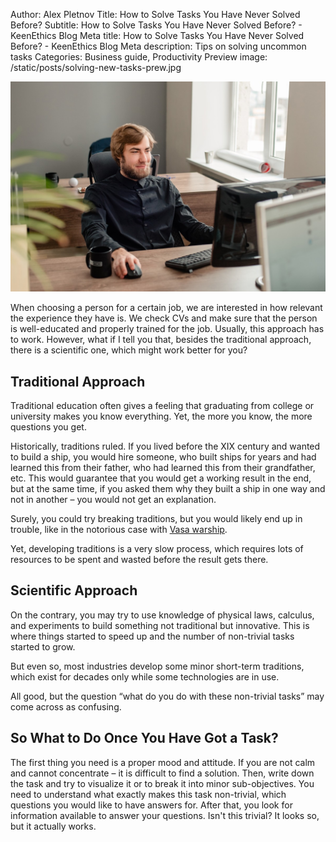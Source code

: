 Author: Alex Pletnov
Title:  How to Solve Tasks You Have Never Solved Before?
Subtitle: How to Solve Tasks You Have Never Solved Before? - KeenEthics Blog
Meta title: How to Solve Tasks You Have Never Solved Before? - KeenEthics Blog
Meta description: Tips on solving uncommon tasks
Categories: Business guide, Productivity
Preview image: /static/posts/solving-new-tasks-prew.jpg

![How to Solve Tasks](/static/posts/solving-new-tasks.jpg)

When choosing a person for a certain job, we are interested in how relevant the experience they have is. We check CVs and make sure that the person is well-educated and properly trained for the job. Usually, this approach has to work. However, what if I tell you that, besides the traditional approach, there is a scientific one, which might work better for you?

## Traditional Approach

Traditional education often gives a feeling that graduating from college or university makes you know everything. Yet, the more you know, the more questions you get.

Historically, traditions ruled. If you lived before the XIX century and wanted to build a ship, you would hire someone, who built ships for years and had learned this from their father, who had learned this from their grandfather, etc. This would guarantee that you would get a working result in the end, but at the same time, if you asked them why they built a ship in one way and not in another – you would not get an explanation.

<div>
  <p>
    Surely, you could try breaking traditions, but you would likely end up in trouble, like in the notorious case with <a href="//en.wikipedia.org/wiki/Vasa_(ship)" target="_blank" rel="noopener noreferrer nofollow">Vasa warship</a>.
  </p>
</div>

Yet, developing traditions is a very slow process, which requires lots of resources to be spent and wasted before the result gets there.

## Scientific Approach

On the contrary, you may try to use knowledge of physical laws, calculus, and experiments to build something not traditional but innovative. This is where things started to speed up and the number of non-trivial tasks started to grow.

But even so, most industries develop some minor short-term traditions, which exist for decades only while some technologies are in use. 

All good, but the question “what do you do with these non-trivial tasks” may come across as confusing.

## So What to Do Once You Have Got a Task?

The first thing you need is a proper mood and attitude. If you are not calm and cannot concentrate – it is difficult to find a solution. Then, write down the task and try to visualize it or to break it into minor sub-objectives. You need to understand what exactly makes this task non-trivial, which questions you would like to have answers for. After that, you look for information available to answer your questions.
Isn't this trivial? It looks so, but it actually works.